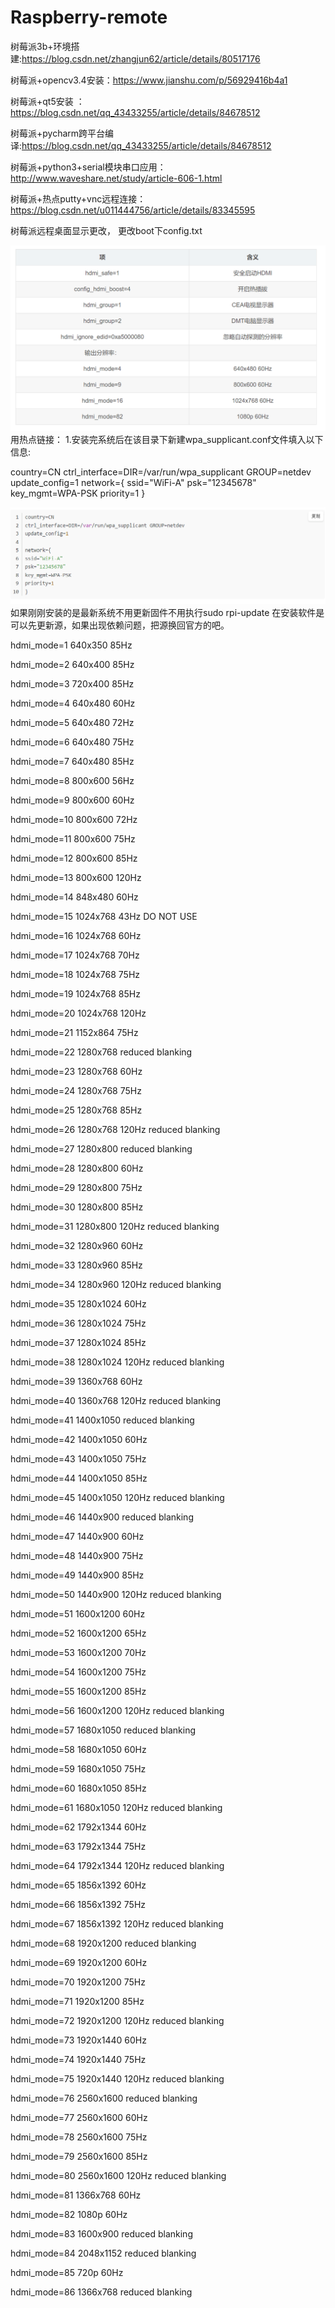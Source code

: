 # Raspberry-remote
树莓派3b+环境搭建:https://blog.csdn.net/zhangjun62/article/details/80517176

树莓派+opencv3.4安装：https://www.jianshu.com/p/56929416b4a1

树莓派+qt5安装 ：https://blog.csdn.net/qq_43433255/article/details/84678512

树莓派+pycharm跨平台编译:https://blog.csdn.net/qq_43433255/article/details/84678512

树莓派+python3+serial模块串口应用：http://www.waveshare.net/study/article-606-1.html

树莓派+热点putty+vnc远程连接：https://blog.csdn.net/u011444756/article/details/83345595

树莓派远程桌面显示更改，
更改boot下config.txt

![avatar](1.png)
用热点链接：
1.安装完系统后在该目录下新建wpa_supplicant.conf文件填入以下信息:

country=CN
ctrl_interface=DIR=/var/run/wpa_supplicant GROUP=netdev
update_config=1
network={
ssid="WiFi-A"
psk="12345678"
key_mgmt=WPA-PSK
priority=1
}


![avatar](2.png)
如果刚刚安装的是最新系统不用更新固件不用执行sudo rpi-update
在安装软件是可以先更新源，如果出现依赖问题，把源换回官方的吧。


hdmi_mode=1    640x350   85Hz

hdmi_mode=2    640x400   85Hz

hdmi_mode=3    720x400   85Hz

hdmi_mode=4    640x480   60Hz

hdmi_mode=5    640x480   72Hz

hdmi_mode=6    640x480   75Hz

hdmi_mode=7    640x480   85Hz

hdmi_mode=8    800x600   56Hz

hdmi_mode=9    800x600   60Hz

hdmi_mode=10   800x600   72Hz

hdmi_mode=11   800x600   75Hz

hdmi_mode=12   800x600   85Hz

hdmi_mode=13   800x600   120Hz

hdmi_mode=14   848x480   60Hz

hdmi_mode=15   1024x768  43Hz  DO NOT USE

hdmi_mode=16   1024x768  60Hz

hdmi_mode=17   1024x768  70Hz

hdmi_mode=18   1024x768  75Hz

hdmi_mode=19   1024x768  85Hz

hdmi_mode=20   1024x768  120Hz

hdmi_mode=21   1152x864  75Hz

hdmi_mode=22   1280x768        reduced blanking

hdmi_mode=23   1280x768  60Hz

hdmi_mode=24   1280x768  75Hz

hdmi_mode=25   1280x768  85Hz

hdmi_mode=26   1280x768  120Hz reduced blanking

hdmi_mode=27   1280x800        reduced blanking

hdmi_mode=28   1280x800  60Hz

hdmi_mode=29   1280x800  75Hz

hdmi_mode=30   1280x800  85Hz

hdmi_mode=31   1280x800  120Hz reduced blanking

hdmi_mode=32   1280x960  60Hz

hdmi_mode=33   1280x960  85Hz

hdmi_mode=34   1280x960  120Hz reduced blanking

hdmi_mode=35   1280x1024 60Hz

hdmi_mode=36   1280x1024 75Hz

hdmi_mode=37   1280x1024 85Hz

hdmi_mode=38   1280x1024 120Hz reduced blanking

hdmi_mode=39   1360x768  60Hz

hdmi_mode=40   1360x768  120Hz reduced blanking

hdmi_mode=41   1400x1050       reduced blanking

hdmi_mode=42   1400x1050 60Hz

hdmi_mode=43   1400x1050 75Hz

hdmi_mode=44   1400x1050 85Hz

hdmi_mode=45   1400x1050 120Hz reduced blanking

hdmi_mode=46   1440x900        reduced blanking

hdmi_mode=47   1440x900  60Hz

hdmi_mode=48   1440x900  75Hz

hdmi_mode=49   1440x900  85Hz

hdmi_mode=50   1440x900  120Hz reduced blanking

hdmi_mode=51   1600x1200 60Hz

hdmi_mode=52   1600x1200 65Hz

hdmi_mode=53   1600x1200 70Hz

hdmi_mode=54   1600x1200 75Hz

hdmi_mode=55   1600x1200 85Hz

hdmi_mode=56   1600x1200 120Hz reduced blanking

hdmi_mode=57   1680x1050       reduced blanking

hdmi_mode=58   1680x1050 60Hz

hdmi_mode=59   1680x1050 75Hz

hdmi_mode=60   1680x1050 85Hz

hdmi_mode=61   1680x1050 120Hz reduced blanking

hdmi_mode=62   1792x1344 60Hz

hdmi_mode=63   1792x1344 75Hz

hdmi_mode=64   1792x1344 120Hz reduced blanking

hdmi_mode=65   1856x1392 60Hz

hdmi_mode=66   1856x1392 75Hz

hdmi_mode=67   1856x1392 120Hz reduced blanking

hdmi_mode=68   1920x1200       reduced blanking

hdmi_mode=69   1920x1200 60Hz

hdmi_mode=70   1920x1200 75Hz

hdmi_mode=71   1920x1200 85Hz

hdmi_mode=72   1920x1200 120Hz reduced blanking

hdmi_mode=73   1920x1440 60Hz

hdmi_mode=74   1920x1440 75Hz

hdmi_mode=75   1920x1440 120Hz reduced blanking

hdmi_mode=76   2560x1600       reduced blanking

hdmi_mode=77   2560x1600 60Hz

hdmi_mode=78   2560x1600 75Hz

hdmi_mode=79   2560x1600 85Hz

hdmi_mode=80   2560x1600 120Hz reduced blanking

hdmi_mode=81   1366x768  60Hz

hdmi_mode=82   1080p     60Hz

hdmi_mode=83   1600x900        reduced blanking

hdmi_mode=84   2048x1152       reduced blanking

hdmi_mode=85   720p      60Hz

hdmi_mode=86   1366x768        reduced blanking
